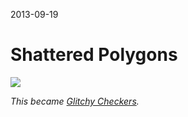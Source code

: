 2013-09-19

Shattered Polygons
==================

![](polygons.png)

*This became [Glitchy Checkers](/checkers).*
